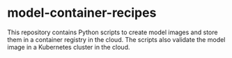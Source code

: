 # model-container-recipes
This repository contains Python scripts to create model images and store them in a container registry in the cloud. The scripts also validate the model image in a Kubernetes cluster in the cloud.

